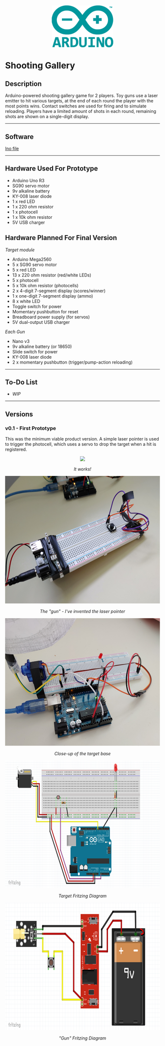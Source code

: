 
<p align="center">
    <img src="/images/arduino.png" width=200>
</p>

# Shooting Gallery 

## Description

Arduino-powered shooting gallery game for 2 players.  Toy guns use a laser emitter to hit various targets, at the end of each round the player with the most points wins.   Contact switches are used for firing and to simulate reloading.  Players have a limited amount of shots in each round, remaining shots are shown on a single-digit display.  

---

## Software

[Ino file](https://github.com/robjvan/shooting_gallery/blob/master/shooting_gallery_ino/shooting_gallery_ino.ino)

---

## Hardware Used For Prototype

- Arduino Uno R3
- SG90 servo motor
- 9v alkaline battery
- KY-008 laser diode
- 1 x red LED
- 1 x 220 ohm resistor
- 1 x photocell
- 1 x 10k ohm resistor
- 5V USB charger


## Hardware Planned For Final Version

*Target module*
- Arduino Mega2560
- 5 x SG90 servo motor
- 5 x red LED
- 13 x 220 ohm resistor (red/white LEDs)
- 5 x photocell
- 5 x 10k ohm resistor (photocells)
- 2 x 4-digit 7-segment display (scores/winner)
- 1 x one-digit 7-segment display (ammo)
- 8 x white LED
- Toggle switch for power
- Momentary pushbutton for reset
- Breadboard power supply (for servos)
- 5V dual-output USB charger

*Each Gun*
- Nano v3
- 9v alkaline battery (or 18650)
- Slide switch for power
- KY-008 laser diode
- 2 x momentary pushbutton (trigger/pump-action reloading)

---

## To-Do List

- *WIP*

---

## Versions

### v0.1 - First Prototype


This was the minimum viable product version.  A simple laser pointer is used to trigger the photocell, which uses a servo to drop the target when a hit is registered.
 
<p align="center">
 <img src="/images/prototype_test.gif" height=414 >
</p>
<p align="center">
  <i>It works!</i>
</p> 
<p align="center">
 <img src="/images/laser_gun_prototype.jpg" height=414 >
</p>
<p align="center">
  <i>The "gun" - I've invented the laser pointer</i>
</p> 
<p align="center">
 <img src="/images/target_base_prototype.jpg" height=414 >
</p>
<p align="center">
  <i>Close-up of the target base</i>
</p>
<p align="center">
 <img src="/images/target_base_prototype_fritzing.png" height=414 >
</p>
<p align="center">
  <i>Target Fritzing Diagram</i>
</p>
<p align="center">
 <img src="/images/gun_prototype_fritzing.png" height=414 >
</p>
<p align="center">
  <i>"Gun" Fritzing Diagram</i>
</p>

